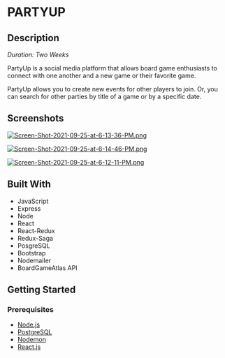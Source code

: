 
# PARTYUP

## Description
*Duration: Two Weeks*

PartyUp is a social media platform that allows board game enthusiasts to connect with one another and a new game or their favorite game.

PartyUp allows you to create new events for other players to join. Or, you can search for other parties by title of a game or by a specific date.


## Screenshots
[![Screen-Shot-2021-09-25-at-6-13-36-PM.png](https://i.postimg.cc/15rX4tXh/Screen-Shot-2021-09-25-at-6-13-36-PM.png)](https://postimg.cc/nCMpPnq0)

[![Screen-Shot-2021-09-25-at-6-14-46-PM.png](https://i.postimg.cc/j2QxWgsQ/Screen-Shot-2021-09-25-at-6-14-46-PM.png)](https://postimg.cc/YL0KZxLh)

[![Screen-Shot-2021-09-25-at-6-12-11-PM.png](https://i.postimg.cc/ZqRCGSTk/Screen-Shot-2021-09-25-at-6-12-11-PM.png)](https://postimg.cc/3ks8Gz49)

## Built With
* JavaScript
* Express
* Node
* React
* React-Redux
* Redux-Saga
* PosgreSQL
* Bootstrap
* Nodemailer
* BoardGameAtlas API

## Getting Started
### Prerequisites
* [Node.js][1]
* [PostgreSQL][2]
* [Nodemon][3]
* [React.js][4]

[1]: https://nodejs.org/en/
[2]: https://www.postgresql.org/
[3]: https://nodemon.io/
[4]: https://reactjs.org/
